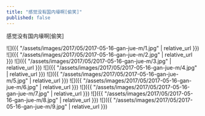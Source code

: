 ```yaml
---
title: "感觉没有国内壕啊[偷笑]"
published: false
---
```

感觉没有国内壕啊[偷笑]



![]({{ "/assets/images/2017/05/2017-05-16-gan-jue-m/1.jpg" | relative_url }})
![]({{ "/assets/images/2017/05/2017-05-16-gan-jue-m/2.jpg" | relative_url }})
![]({{ "/assets/images/2017/05/2017-05-16-gan-jue-m/3.jpg" | relative_url }})
![]({{ "/assets/images/2017/05/2017-05-16-gan-jue-m/4.jpg" | relative_url }})
![]({{ "/assets/images/2017/05/2017-05-16-gan-jue-m/5.jpg" | relative_url }})
![]({{ "/assets/images/2017/05/2017-05-16-gan-jue-m/6.jpg" | relative_url }})
![]({{ "/assets/images/2017/05/2017-05-16-gan-jue-m/7.jpg" | relative_url }})
![]({{ "/assets/images/2017/05/2017-05-16-gan-jue-m/8.jpg" | relative_url }})
![]({{ "/assets/images/2017/05/2017-05-16-gan-jue-m/9.jpg" | relative_url }})
